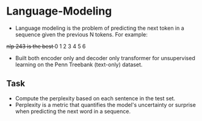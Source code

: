 # Language-Modeling
- Language modeling is the problem of predicting the next token in a sequence given the previous N tokens.  For example:

<s> nlp 243 is the best </s>
 0   1   2  3   4   5    6
 
- Built both encoder only and decoder only transformer for unsupervised learning on the Penn Treebank (text-only) dataset.

## Task 
- Compute the perplexity based on each sentence in the test set.
- Perplexity is a metric that quantifies the model's uncertainty or surprise when predicting the next word in a sequence.



